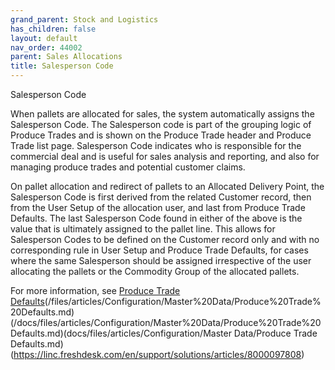 ```yaml
---
grand_parent: Stock and Logistics
has_children: false
layout: default
nav_order: 44002
parent: Sales Allocations
title: Salesperson Code
---
```


Salesperson Code

When pallets are allocated for sales, the system automatically assigns the Salesperson Code. The Salesperson code is part of the grouping logic of Produce Trades and is shown on the Produce Trade header and Produce Trade list page. Salesperson Code indicates who is responsible for the commercial deal and is useful for sales analysis and reporting, and also for managing produce trades and potential customer claims.




On pallet allocation and redirect of pallets to an Allocated Delivery Point, the Salesperson Code is first derived from the related Customer record, then from the User Setup of the allocation user, and last from Produce Trade Defaults. The last Salesperson Code found in either of the above is the value that is ultimately assigned to the pallet line. This allows for Salesperson Codes to be defined on the Customer record only and with no corresponding rule in User Setup and Produce Trade Defaults, for cases where the same Salesperson should be assigned irrespective of the user allocating the pallets or the Commodity Group of the allocated pallets.




For more information, see [Produce Trade Defaults](/files/articles/Configuration/Master%20Data/Produce%20Trade%20Defaults)(/files/articles/Configuration/Master%20Data/Produce%20Trade%20Defaults.md)(/docs/files/articles/Configuration/Master%20Data/Produce%20Trade%20Defaults.md)(docs/files/articles/Configuration/Master Data/Produce Trade Defaults.md)(https://linc.freshdesk.com/en/support/solutions/articles/8000097808)